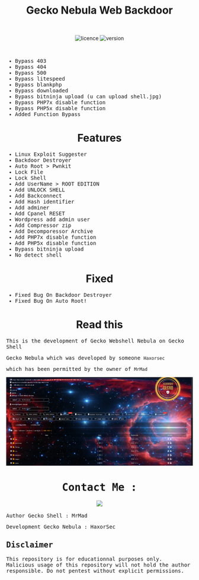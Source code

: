 
<div align="center"><h1>Gecko Nebula Web Backdoor</h1></div>
<br>

<div align="center">
  
![licence](https://img.shields.io/badge/LICENE-GPL2.0-ebcb8b?style=flat-square)
![version](https://img.shields.io/badge/VERSION-1.0.2-a3be8c?style=flat-square)
  
 </div>
<br>

<samp>

* Bypass 403
* Bypass 404
* Bypass 500
* Bypass litespeed
* Bypass blankphp
* Bypass downloaded
* Bypass bitninja upload (u can upload shell.jpg)
* Bypass PHP7x disable function
* Bypass PHP5x disable function
* Added Function Bypass

</samp>

<div align="center"><h1>Features</h1></div>

<samp>

* Linux Exploit Suggester
* Backdoor Destroyer
* Auto Root > Pwnkit 
* Lock File
* Lock Shell
* Add UserName > ROOT EDITION
* Add UNLOCK SHELL
* Add Backconnect
* Add Hash identifier
* Add adminer
* Add Cpanel RESET
* Wordpress add admin user
* Add Compressor zip
* Add Decomporessor Archive
* Add PHP7x disable function
* Add PHP5x disable function
* Bypass bitninja upload
* No detect shell


</samp>
  
<div align="center"><h1>Fixed</h1></div>

<samp>
  
* Fixed Bug On Backdoor Destroyer
* Fixed Bug On Auto Root!

</samp>

<div align="center"><h1>Read this</h1></div>

<samp>

This is the development of Gecko Webshell Nebula on Gecko Shell

Gecko Nebula which was developed by someone `Haxorsec` 

which has been permitted by the owner of `MrMad`


<div align="center">
<img src="https://raw.githubusercontent.com/HaxorSecInfec/gecko-nebula/main/gecko-nebula.png">  
</div>


<div align="center">
 <h1> Contact Me : </h1>
<a href="https://t.me/ntKiL22"><img src="https://img.shields.io/badge/Telegram-2CA5E0?style=for-the-badge&logo=telegram&logoColor=white" /></a>
</div>


Author Gecko Shell : MrMad

Development Gecko Nebula : HaxorSec
</samp>

## Disclaimer

This repository is for educationnal purposes only.
Malicious usage of this repository will not hold the author responsible.
Do not pentest without explicit permissions.
